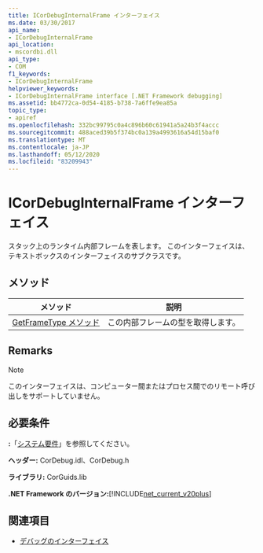 ```yaml
---
title: ICorDebugInternalFrame インターフェイス
ms.date: 03/30/2017
api_name:
- ICorDebugInternalFrame
api_location:
- mscordbi.dll
api_type:
- COM
f1_keywords:
- ICorDebugInternalFrame
helpviewer_keywords:
- ICorDebugInternalFrame interface [.NET Framework debugging]
ms.assetid: bb4772ca-0d54-4185-b738-7a6ffe9ea85a
topic_type:
- apiref
ms.openlocfilehash: 332bc99795c0a4c896b60c61941a5a24b3f4accc
ms.sourcegitcommit: 488aced39b5f374bc0a139a4993616a54d15baf0
ms.translationtype: MT
ms.contentlocale: ja-JP
ms.lasthandoff: 05/12/2020
ms.locfileid: "83209943"
---
```

# <a name="icordebuginternalframe-interface"></a>ICorDebugInternalFrame インターフェイス

スタック上のランタイム内部フレームを表します。 このインターフェイスは、テキストボックスのインターフェイスのサブクラスです。  
  
## <a name="methods"></a>メソッド  
  
|メソッド|説明|  
|------------|-----------------|  
|[GetFrameType メソッド](icordebuginternalframe-getframetype-method.md)|この内部フレームの型を取得します。|  
  
## <a name="remarks"></a>Remarks  
  
> [!NOTE]
> このインターフェイスは、コンピューター間またはプロセス間でのリモート呼び出しをサポートしていません。  
  
## <a name="requirements"></a>必要条件  
 **:**「[システム要件](../../get-started/system-requirements.md)」を参照してください。  
  
 **ヘッダー:** CorDebug.idl、CorDebug.h  
  
 **ライブラリ:** CorGuids.lib  
  
 **.NET Framework のバージョン:**[!INCLUDE[net_current_v20plus](../../../../includes/net-current-v20plus-md.md)]  
  
## <a name="see-also"></a>関連項目

- [デバッグのインターフェイス](debugging-interfaces.md)
